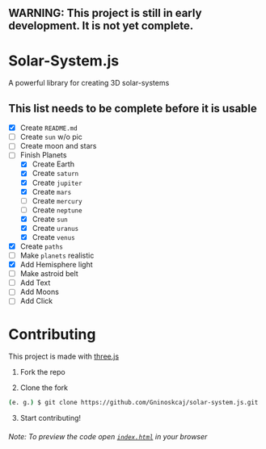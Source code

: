 ## WARNING: This project is still in early development. It is not yet complete.

# Solar-System.js

A powerful library for creating 3D solar-systems

## This list needs to be complete before it is usable

-   [x] Create `README.md`
-   [ ] Create `sun` w/o pic
-   [ ] Create moon and stars
-   [ ] Finish Planets
    -   [x] Create Earth
    -   [x] Create `saturn`
    -   [x] Create `jupiter`
    -   [x] Create `mars`
    -   [ ] Create `mercury`
    -   [ ] Create `neptune`
    -   [x] Create `sun`
    -   [x] Create `uranus`
    -   [x] Create `venus`
-   [x] Create `paths`
-   [ ] Make `planets` realistic
-   [x] Add Hemisphere light
-   [ ] Make astroid belt
-   [ ] Add Text
-   [ ] Add Moons
-   [ ] Add Click

# Contributing

This project is made with [three.js](https://threejs.org)

1. Fork the repo

2. Clone the fork

```bash
(e. g.) $ git clone https://github.com/Gninoskcaj/solar-system.js.git
```

3. Start contributing!

###### Note: To preview the code open [`index.html`](index.html) in your browser

